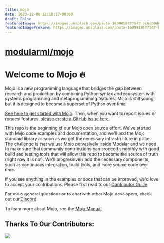 ```yaml
---
title: mojo
date: 2023-12-08T12:18:17+08:00
draft: False
featuredImage: https://images.unsplash.com/photo-1699918477547-bc6c99d639cc?ixid=M3w0NjAwMjJ8MHwxfHJhbmRvbXx8fHx8fHx8fDE3MDIwMDg5NjF8&ixlib=rb-4.0.3
featuredImagePreview: https://images.unsplash.com/photo-1699918477547-bc6c99d639cc?ixid=M3w0NjAwMjJ8MHwxfHJhbmRvbXx8fHx8fHx8fDE3MDIwMDg5NjF8&ixlib=rb-4.0.3
---
```


# [modularml/mojo](https://github.com/modularml/mojo)

# Welcome to Mojo 🔥

Mojo is a new programming language that bridges the gap between research 
and production by combining Python syntax and ecosystem with systems 
programming and metaprogramming features. Mojo is still young, but it is designed
to become a superset of Python over time.  

[See here to get started with Mojo](https://docs.modular.com/mojo/manual/get-started/).
Then, when you want to report issues or request features,
[please create a GitHub issue here](https://github.com/modularml/mojo/issues).

This repo is the beginning of our Mojo open source effort. We've started
with Mojo code examples and documentation, and we'll add the Mojo standard
library as soon as we get the necessary infrastructure in place. The challenge
is that we use Mojo pervasively inside Modular and we need to make sure that
community contributions can proceed smoothly with good build and testing tools
that will allow this repo to become the source of truth (right now it is not).
We'll progressively add the necessary components, such as continuous
integration, build tools, and more source code over time.

If you see anything in the examples or docs that can be improved, we'd
love to accept your contributions. Please first read to our
[Contributor Guide](CONTRIBUTING.md).

For more general questions or to chat with other Mojo developers,
check out our [Discord](https://discord.gg/modular). 

To learn more about Mojo, see the
[Mojo Manual](https://docs.modular.com/mojo/manual/).

## Thanks To Our Contributors:
<a href="https://github.com/modularml/mojo/graphs/contributors">
  <img src="https://contrib.rocks/image?repo=modularml/mojo" />
</a>
